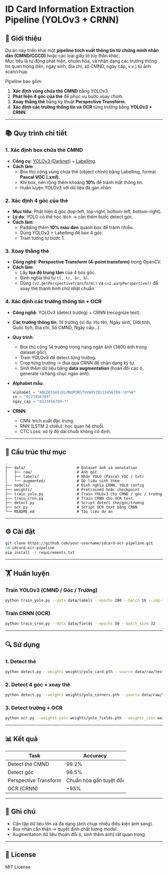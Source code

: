 # ID Card Information Extraction Pipeline (YOLOv3 + CRNN)

## 🚀 Giới thiệu
Dự án này triển khai một **pipeline trích xuất thông tin từ chứng minh nhân dân (CMND/CCCD)** hoặc các loại giấy tờ tùy thân khác.  
Mục tiêu là tự động phát hiện, chuẩn hóa, và nhận dạng các trường thông tin quan trọng (tên, ngày sinh, địa chỉ, số CMND, ngày cấp, v.v.) từ ảnh scan/chụp.

Pipeline bao gồm:
1. **Xác định vùng chứa thẻ CMND** bằng YOLOv3.  
2. **Phát hiện 4 góc của thẻ** để phục vụ bước xoay chỉnh.  
3. **Xoay thẳng thẻ** bằng kỹ thuật **Perspective Transform**.  
4. **Xác định các trường thông tin và OCR** từng trường bằng **YOLOv3 + CRNN**.

---

## 📚 Quy trình chi tiết

### 1. Xác định box chứa thẻ CMND
- **Công cụ**: [YOLOv3 (Darknet)](https://pjreddie.com/darknet/yolo/) + [LabelImg](https://github.com/heartexlabs/labelImg).  
- **Cách làm**:
  - Box thủ công vùng chứa thẻ (object chính) bằng LabelImg, format **Pascal VOC (.xml)**.  
  - Khi box, nên rộng thêm khoảng **10%** để tránh mất thông tin.  
  - Huấn luyện YOLOv3 với dữ liệu đã gán nhãn.  

### 2. Xác định 4 góc của thẻ
- **Mục tiêu**: Phát hiện 4 góc (top-left, top-right, bottom-left, bottom-right).  
- **Lý do**: YOLO có thể học lệch → cần thêm bước detect góc.  
- **Cách làm**:
  - Padding thêm **10% màu đen** quanh box để tránh nhiễu.  
  - Dùng YOLOv3 + LabelImg để box 4 góc.  
  - Train tương tự bước 1.

### 3. Xoay thẳng thẻ
- **Công nghệ**: **Perspective Transform (4-point transform)** trong OpenCV.  
- **Cách làm**:
  - Lấy **tọa độ trung tâm** của 4 box góc.  
  - Định nghĩa thứ tự `tl, tr, br, bl`.  
  - Dùng `cv2.getPerspectiveTransform()` và `cv2.warpPerspective()` để xoay thẻ thành hình chữ nhật chuẩn.

### 4. Xác định các trường thông tin + OCR
- **Công nghệ**: YOLOv3 (detect trường) + CRNN (recognize text).  
- **Các trường thông tin**: 14 trường (ví dụ: Họ tên, Ngày sinh, Giới tính, Quốc tịch, Địa chỉ, Số CMND, Ngày cấp…).  
- **Quy trình**:
  - Box thủ công 14 trường trong hàng ngàn ảnh (3800 ảnh trong dataset gốc).  
  - Train YOLOv3 để detect từng trường.  
  - Crop từng trường → đưa qua CRNN để nhận dạng ký tự.  
  - Sinh thêm dữ liệu bằng **data augmentation** (hoán đổi các ô, generate ra hàng chục ngàn ảnh).  

- **Alphabet mẫu**:
  ```python
  alphabet = "ABCDEFGHIJKLMNOPQRSTUVWXYZ0123456789-!@*%#"
  so = "0123456789"
  ngay_cap = "0123456789-*"
  ```

- **CRNN**:
  - CNN: trích xuất đặc trưng.  
  - RNN (LSTM 2 chiều): học quan hệ chuỗi.  
  - CTC Loss: xử lý độ dài chuỗi không cố định.  

---

## 📂 Cấu trúc thư mục
```
.
├── data/                       # Dataset ảnh và annotation
│   ├── raw/                    # Ảnh gốc
│   ├── labels/                 # Nhãn YOLO (Pascal VOC / txt)
│   └── augmented/              # Dữ liệu sinh thêm
├── models/                     # Định nghĩa CRNN, YOLO config
├── weights/                    # Pretrained hoặc checkpoint
├── train_yolo.py               # Train YOLOv3 cho CMND / góc / trường
├── train_crnn.py               # Train CRNN cho OCR text
├── detect.py                   # Script detect thẻ/góc/trường
├── ocr.py                      # Script OCR text bằng CRNN
└── README.md                   # Tài liệu dự án
```

---

## ⚙️ Cài đặt
```bash
git clone https://github.com/your-username/idcard-ocr-pipeline.git
cd idcard-ocr-pipeline
pip install -r requirements.txt
```

---

## 🏋️ Huấn luyện

### Train YOLOv3 (CMND / Góc / Trường)
```bash
python train_yolo.py --data data/labels --epochs 200 --batch 16 --img-size 416
```

### Train CRNN (OCR)
```bash
python train_crnn.py --data data/fields --epochs 50 --batch_size 32
```

---

## 🔍 Sử dụng
### 1. Detect thẻ
```bash
python detect.py --weights weights/yolo_card.pth --source data/raw/test.jpg
```

### 2. Detect 4 góc + xoay thẻ
```bash
python detect.py --weights weights/yolo_corners.pth --source data/raw/test.jpg --transform
```

### 3. Detect trường + OCR
```bash
python ocr.py --weights_yolo weights/yolo_fields.pth --weights_crnn weights/crnn.pth --source data/raw/test.jpg
```

---

## 📊 Kết quả
| Task                        | Accuracy |
|-----------------------------|----------|
| Detect thẻ CMND             | 99.2%    |
| Detect góc                  | 98.5%    |
| Perspective Transform       | Chuẩn hóa gần tuyệt đối |
| OCR (CRNN)                  | ~93%     |

---

## 📝 Ghi chú
- Cần tập dữ liệu lớn và đa dạng (ảnh chụp nhiều điều kiện ánh sáng).  
- Box nhãn cẩn thận → quyết định chất lượng model.  
- Augmentation dữ liệu (hoán đổi ô, sinh thêm ảnh) rất quan trọng.  

---

## 📜 License
MIT License
